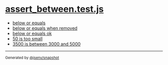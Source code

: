 # [assert_between.test.js](../assert_between.test.js)



- [below or equals](below_or_equals/below_or_equals.md)
- [below or equals when removed](below_or_equals_when_removed/below_or_equals_when_removed.md)
- [below or equals ok](below_or_equals_ok/below_or_equals_ok.md)
- [50 is too small](50_is_too_small/50_is_too_small.md)
- [3500 is between 3000 and 5000](3500_is_between_3000_and_5000/3500_is_between_3000_and_5000.md)

---

<sub>
  Generated by <a href="https://github.com/jsenv/core/tree/main/packages/independent/snapshot">@jsenv/snapshot</a>
</sub>